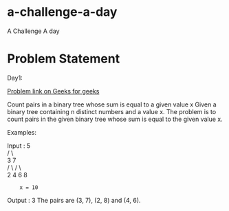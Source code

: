 # a-challenge-a-day
A Challenge A day


# Problem Statement

Day1:

[Problem link on Geeks for geeks](https://www.geeksforgeeks.org/count-pairs-in-a-binary-tree-whose-sum-is-equal-to-a-given-value-x/)

Count pairs in a binary tree whose sum is equal to a given value x
Given a binary tree containing n distinct numbers and a value x. The problem is to count pairs in the given binary tree whose sum is equal to the given value x.

Examples:

Input :
        5      
       / \      
      3   7      
     / \ / \  
    2  4 6  8   

        x = 10

Output : 3
The pairs are (3, 7), (2, 8) and (4, 6).
